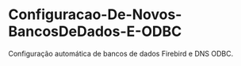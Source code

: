 # Configuracao-De-Novos-BancosDeDados-E-ODBC
Configuração automática de bancos de dados Firebird e DNS ODBC.
